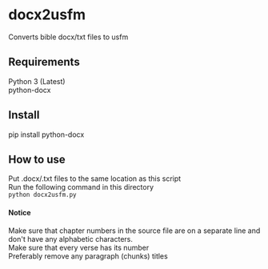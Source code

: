 # docx2usfm
Converts bible docx/txt files to usfm

## Requirements
Python 3 (Latest)  
python-docx

## Install
pip install python-docx

## How to use
Put .docx/.txt files to the same location as this script  
Run the following command in this directory  
```python docx2usfm.py```

#### Notice
Make sure that chapter numbers in the source file are on a separate line and don't have any alphabetic characters.  
Make sure that every verse has its number  
Preferably remove any paragraph (chunks) titles

